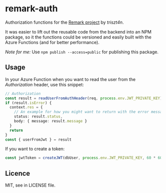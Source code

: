# remark-auth

Authorization functions for the [Remark project](github.com/triszt4n/remark) by _triszt4n_.

It was easier to lift out the reusable code from the backend into an NPM package, so it the functions could be versioned and easily built with the Azure Functions (and for better performance).

_Note for me:_ Use `npm publish --access=public` for publishing this package.

## Usage

In your Azure Function when you want to read the user from the _Authorization_ header, use this snippet:

```ts
// Authorization
const result = readUserFromAuthHeader(req, process.env.JWT_PRIVATE_KEY)
if (result.isError) {
  context.res = {
    // An example for how you might want to return with the error message
    status: result.status,
    body: { message: result.message }
  }
  return
}
const { userFromJwt } = result
```

If you want to create a token:

```ts
const jwtToken = createJWT(dbUser, process.env.JWT_PRIVATE_KEY, 60 * 60 * 24 * 2) // two days
```

## Licence

MIT, see in LICENSE file.

